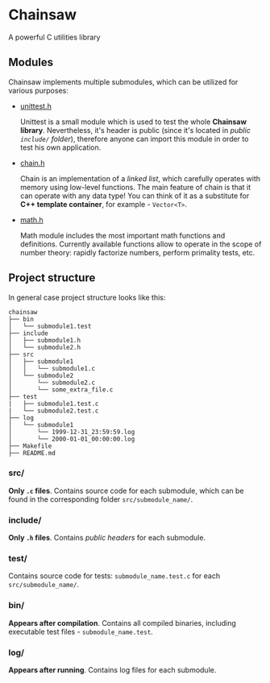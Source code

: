 # Chainsaw
A powerful C utilities library

## Modules
Chainsaw implements multiple submodules, which can be utilized for various purposes:
* [unittest.h](include/unittest.h)
  
  Unittest is a small module which is used to test the whole **Chainsaw library**. 
  Nevertheless, it's header is public (since it's located in *public `include/` folder*), therefore
  anyone can import this module in order to test his own application.
  
* [chain.h](include/chain.h)

  Chain is an implementation of a *linked list*, which carefully operates with memory using low-level
  functions. The main feature of chain is that it can operate with any data type! You
  can think of it as a substitute for **C++ template container**, for example - `Vector<T>`.
  
* [math.h](include/math.h)

  Math module includes the most important math functions and definitions. Currently available
  functions allow to operate in the scope of number theory: rapidly factorize numbers, 
  perform primality tests, etc.

## Project structure
In general case project structure looks like this:
```
chainsaw
├── bin
│   └── submodule1.test
├── include
│   ├── submodule1.h
│   └── submodule2.h
├── src
│   ├── submodule1
│   │   └── submodule1.c
│   └── submodule2
│       └── submodule2.c
│       └── some_extra_file.c
├── test
|   ├── submodule1.test.c
|   └── submodule2.test.c
├── log
│   └── submodule1
│       └── 1999-12-31_23:59:59.log
│       └── 2000-01-01_00:00:00.log
├── Makefile
├── README.md
```

### src/
**Only `.c` files**. Contains source code for each submodule, which can be found in the corresponding folder `src/submodule_name/`.

### include/
**Only `.h` files**. Contains *public headers* for each submodule.

### test/
Contains source code for tests: `submodule_name.test.c` for each `src/submodule_name/`.

### bin/
**Appears after compilation**. Contains all compiled binaries, including executable test files - `submodule_name.test`.

### log/
**Appears after running**. Contains log files for each submodule.

